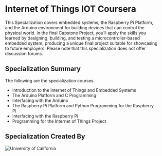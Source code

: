 # Internet of Things IOT Coursera

This Specialization covers embedded systems, the Raspberry Pi Platform, and the Arduino environment for building devices that can control the physical world. In the final Capstone Project, you’ll apply the skills you learned by designing, building, and testing a microcontroller-based embedded system, producing a unique final project suitable for showcasing to future employers. Please note that this specialization does not offer discussion forums.

## Specialization Summary

The following are the specialization courses.

* Introduction to the Internet of Things and Embedded Systems
* The Arduino Platform and C Programming
* Interfacing with the Arduino
* The Raspberry Pi Platform and Python Programming for the Raspberry Pi
* Interfacing with the Raspberry Pi
* Programming for the Internet of Things Project

## Specialization Created By

![University of California](https://user-images.githubusercontent.com/63115543/95000808-ac0b1d00-0589-11eb-9dfe-f6c8b438cfc2.png)
